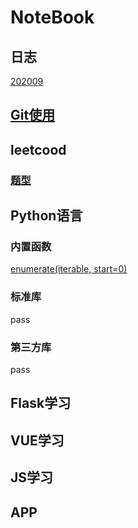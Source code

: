 # NoteBook

## 日志

[202009](journal/202009.md)

## [Git使用](git/tutorial.md)

## leetcood

### [题型](leetcode/readme.md)

## Python语言

### 内置函数
[enumerate(iterable, start=0)](python/enumerate.md)


### 标准库

pass

### 第三方库

pass

## Flask学习

## VUE学习

## JS学习

## APP